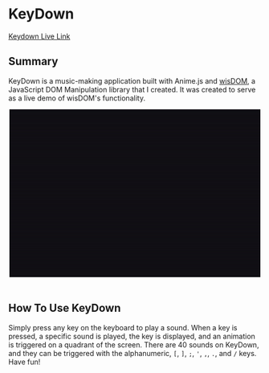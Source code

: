 # KeyDown

[Keydown Live Link][keydown]

## Summary

KeyDown is a music-making application built with Anime.js and [wisDOM][wisdom], a JavaScript DOM Manipulation library that I created. It was created to serve as a live demo of wisDOM's functionality.

<div align="center">
  <img src="./images/keydown.gif">
</div>

<br>

## How To Use KeyDown

Simply press any key on the keyboard to play a sound. When a key is pressed, a specific sound is played, the key is displayed, and an animation is triggered on a quadrant of the screen. There are 40 sounds on KeyDown, and they can be triggered with the alphanumeric, `[`, `]`, `;`, `'`, `,`, `.`, and `/` keys. Have fun!

[keydown]: http://www.michaelmcoates.com/KeyDown/
[wisdom]: https://github.com/MichaelMCoates/wisDOM/
